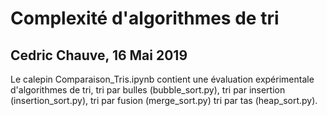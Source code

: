 # Complexité d'algorithmes de tri
## Cedric Chauve, 16 Mai 2019

Le calepin Comparaison_Tris.ipynb contient une évaluation expérimentale
d'algorithmes de tri, tri par bulles (bubble_sort.py), tri par insertion
(insertion_sort.py), tri par fusion (merge_sort.py) tri par tas (heap_sort.py).
